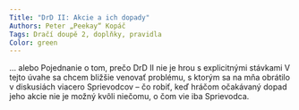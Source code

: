 ```yaml
---
Title: "DrD II: Akcie a ich dopady"
Authors: Peter „Peekay“ Kopáč
Tags: Dračí doupě 2, doplňky, pravidla
Color: green
---
```

... alebo Pojednanie o tom, prečo DrD II nie je hrou s explicitnými stávkami
V tejto úvahe sa chcem bližšie venovať problému, s ktorým sa na mňa obrátilo v diskusiách viacero Sprievodcov – čo robiť, keď hráčom očakávaný dopad jeho akcie nie je možný kvôli niečomu, o čom vie iba Sprievodca.
